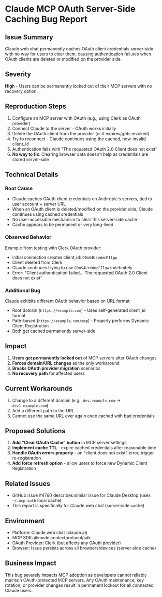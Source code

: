 # Claude MCP OAuth Server-Side Caching Bug Report

## Issue Summary
Claude web chat permanently caches OAuth client credentials server-side with no way for users to clear them, causing authentication failures when OAuth clients are deleted or modified on the provider side.

## Severity
**High** - Users can be permanently locked out of their MCP servers with no recovery option.

## Reproduction Steps
1. Configure an MCP server with OAuth (e.g., using Clerk as OAuth provider)
2. Connect Claude to the server - OAuth works initially
3. Delete the OAuth client from the provider (or it expires/gets revoked)
4. Try to reconnect - Claude continues using the cached, now-invalid client_id
5. Authentication fails with "The requested OAuth 2.0 Client does not exist"
6. **No way to fix**: Clearing browser data doesn't help as credentials are stored server-side

## Technical Details

### Root Cause
- Claude caches OAuth client credentials on Anthropic's servers, tied to user account + server URL
- When an OAuth client is deleted/modified on the provider side, Claude continues using cached credentials
- No user-accessible mechanism to clear this server-side cache
- Cache appears to be permanent or very long-lived

### Observed Behavior
Example from testing with Clerk OAuth provider:
- Initial connection creates client_id: `O0nS4UroWecFIlgw`
- Client deleted from Clerk
- Claude continues trying to use `O0nS4UroWecFIlgw` indefinitely
- Error: "Client authentication failed... The requested OAuth 2.0 Client does not exist"

### Additional Bug
Claude exhibits different OAuth behavior based on URL format:
- Root domain (`https://example.com`) - Uses self-generated client_id format
- Path-based (`https://example.com/mcp`) - Properly performs Dynamic Client Registration
- Both get cached permanently server-side

## Impact
1. **Users get permanently locked out** of MCP servers after OAuth changes
2. **Forces domain/URL changes** as the only workaround
3. **Breaks OAuth provider migration** scenarios
4. **No recovery path** for affected users

## Current Workarounds
1. Change to a different domain (e.g., `dev.example.com` → `dev1.example.com`)
2. Add a different path to the URL
3. Cannot use the same URL ever again once cached with bad credentials

## Proposed Solutions
1. **Add "Clear OAuth Cache" button** in MCP server settings
2. **Implement cache TTL** - expire cached credentials after reasonable time
3. **Handle OAuth errors properly** - on "client does not exist" error, trigger re-registration
4. **Add force refresh option** - allow users to force new Dynamic Client Registration

## Related Issues
- GitHub Issue #4760 describes similar issue for Claude Desktop (uses `~/.mcp-auth` local cache)
- This report is specifically for Claude web chat (server-side cache)

## Environment
- Platform: Claude web chat (claude.ai)
- MCP SDK: @modelcontextprotocol/sdk
- OAuth Provider: Clerk (but affects any OAuth provider)
- Browser: Issue persists across all browsers/devices (server-side cache)

## Business Impact
This bug severely impacts MCP adoption as developers cannot reliably maintain OAuth-protected MCP servers. Any OAuth maintenance, key rotation, or provider changes result in permanent lockout for all connected Claude users.